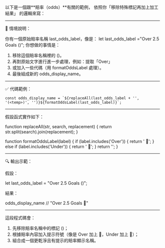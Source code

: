 以下是一個跟**賠率（odds）**有關的範例，
依照你「移除特殊標記再加上加工結果」
的邏輯來寫：

---

🧠 情境說明：

你有一個原始賠率名稱 last_odds_label，像是：
let last_odds_label ="Over 2.5 Goals (<temp>)";
你想做的事情是：

1. 移除這個賠率名稱裡的 (<temp>)。
2. 再對原始文字進行進一步處理，例如：提取「Over」
3. 或加入一些代碼（用 formatOddsLabel 處理）。
4. 最後組成新的 odds_display_name。

---

✅ 代碼範例：
```
const odds_display_name = `${replaceAll(last_odds_label + '', '(<temp>)', '')}${formatOddsLabel(last_odds_label)}`;
```
---

假設函式實作如下：

function replaceAll(str, search, replacement) {
  return str.split(search).join(replacement);
}

function formatOddsLabel(label) {
  if (label.includes('Over')) {
    return ' 🔼';
  } else if (label.includes('Under')) {
    return ' 🔽';
  }
  return '';
}


---

🔍 輸出示範：

假設：

let last_odds_label = "Over 2.5 Goals (<temp>)";

結果：

odds_display_name // "Over 2.5 Goals 🔼"


---

這段程式碼會：

1. 先移除賠率名稱中的標記 (<temp>)；
2. 根據賠率內容加入提示符號（像是 Over 加上 🔼，Under 加上 🔽）；
3. 組合成一個更乾淨且有提示的賠率顯示名稱。
